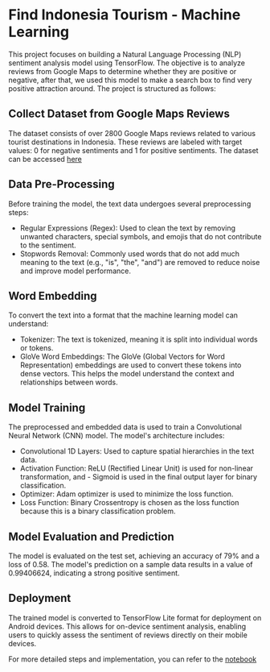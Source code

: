 # **Find Indonesia Tourism - Machine Learning**

This project focuses on building a Natural Language Processing (NLP) sentiment analysis model using TensorFlow. The objective is to analyze reviews from Google Maps to determine whether they are positive or negative, after that, we used this model to make a search box to find very positive attraction around. The project is structured as follows:

## Collect Dataset from Google Maps Reviews
The dataset consists of over 2800 Google Maps reviews related to various tourist destinations in Indonesia. These reviews are labeled with target values: 0 for negative sentiments and 1 for positive sentiments. The dataset can be accessed [here](https://github.com/BangkitCapstoneFIT/ML-findindonesiatourism/blob/main/Book133333.xlsb.csv)

## Data Pre-Processing
Before training the model, the text data undergoes several preprocessing steps:
- Regular Expressions (Regex): Used to clean the text by removing unwanted characters, special symbols, and emojis that do not contribute to the sentiment.
- Stopwords Removal: Commonly used words that do not add much meaning to the text (e.g., "is", "the", "and") are removed to reduce noise and improve model performance.

## Word Embedding
To convert the text into a format that the machine learning model can understand:

- Tokenizer: The text is tokenized, meaning it is split into individual words or tokens.
- GloVe Word Embeddings: The GloVe (Global Vectors for Word Representation) embeddings are used to convert these tokens into dense vectors. This helps the model understand the context and relationships between words.

## Model Training
The preprocessed and embedded data is used to train a Convolutional Neural Network (CNN) model. The model's architecture includes:

- Convolutional 1D Layers: Used to capture spatial hierarchies in the text data.
- Activation Function: ReLU (Rectified Linear Unit) is used for non-linear transformation, and - Sigmoid is used in the final output layer for binary classification.
- Optimizer: Adam optimizer is used to minimize the loss function.
- Loss Function: Binary Crossentropy is chosen as the loss function because this is a binary classification problem.

## Model Evaluation and Prediction
The model is evaluated on the test set, achieving an accuracy of 79% and a loss of 0.58. The model's prediction on a sample data results in a value of 0.99406624, indicating a strong positive sentiment.

##  Deployment
The trained model is converted to TensorFlow Lite format for deployment on Android devices. This allows for on-device sentiment analysis, enabling users to quickly assess the sentiment of reviews directly on their mobile devices.

For more detailed steps and implementation, you can refer to the [notebook](https://github.com/BangkitCapstoneFIT/ML-findindonesiatourism/blob/main/Analysis_Sentimen_Find_Indonesia_Tourism.ipynb)

